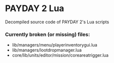 # PAYDAY 2 Lua
Decompiled source code of PAYDAY 2's Lua scripts

### Currently broken (or missing) files:
* lib/managers/menu/playerinventorygui.lua
* lib/managers/lootdropmanager.lua
* core/lib/units/editor/mission/coreareatrigger.lua
